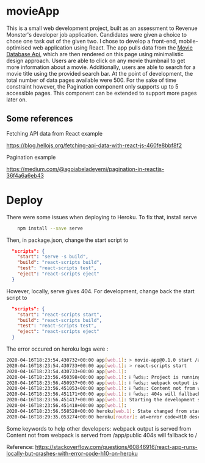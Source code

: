 # movieApp

This is a small web development project, built as an assessment to Revenue Monster's developer job application. Candidates were given a choice to chose one task out of the given two. I chose to develop a front-end, mobile-optimised web application using React. The app pulls data from the <a href="https://developers.themoviedb.org/3/getting-started/introduction">Movie Database Api</a>, which are then rendered on this page using minimalistic design approach. Users are able to click on any movie thumbnail to get more information about a movie. Additionally, users are able to search for a movie title using the provided search bar. At the point of development, the total number of data pages available were 500. For the sake of time constraint however, the Pagination component only supports up to 5 accessible pages. This component can be extended to support more pages later on.

## Some references
Fetching API data from React example

https://blog.hellojs.org/fetching-api-data-with-react-js-460fe8bbf8f2

Pagination example

https://medium.com/@agoiabeladeyemi/pagination-in-reactjs-36f4a6a6eb43

# Deploy

There were some issues when deploying to Heroku. To fix that, install serve

```bash
    npm install --save serve
```

Then, in package.json, change the start script to

```json
  "scripts": {
    "start": "serve -s build",
    "build": "react-scripts build",
    "test": "react-scripts test",
    "eject": "react-scripts eject"
  }
```

However, locally, serve gives 404. For development, change back the start script to

```json
  "scripts": {
    "start": "react-scripts start",
    "build": "react-scripts build",
    "test": "react-scripts test",
    "eject": "react-scripts eject"
  }
```

The error occured on heroku logs were :

```bash
2020-04-16T18:23:54.430732+00:00 app[web.1]: > movie-app@0.1.0 start /app
2020-04-16T18:23:54.430733+00:00 app[web.1]: > react-scripts start
2020-04-16T18:23:54.430733+00:00 app[web.1]: 
2020-04-16T18:23:56.450398+00:00 app[web.1]: ℹ ｢wds｣: Project is running at http://172.18.166.114/
2020-04-16T18:23:56.450937+00:00 app[web.1]: ℹ ｢wds｣: webpack output is served from
2020-04-16T18:23:56.451053+00:00 app[web.1]: ℹ ｢wds｣: Content not from webpack is served from /app/public
2020-04-16T18:23:56.451171+00:00 app[web.1]: ℹ ｢wds｣: 404s will fallback to /
2020-04-16T18:23:56.451417+00:00 app[web.1]: Starting the development server...
2020-04-16T18:23:56.451418+00:00 app[web.1]: 
2020-04-16T18:23:56.558528+00:00 heroku[web.1]: State changed from starting to crashed
2020-04-16T18:29:35.053274+00:00 heroku[router]: at=error code=H10 desc="App crashed" method=GET path="/" host=radiant-castle-14362.herokuapp.com request_id=727a5c89-991a-4834-85d5-e053515231e2 fwd="130.88.240.76" dyno= connect= service= status=503 bytes= protocol=https
```

Some keywords to help other developers: webpack output is served from Content not from webpack is served from /app/public 404s will fallback to /

Reference: https://stackoverflow.com/questions/60846916/react-app-runs-locally-but-crashes-with-error-code-h10-on-heroku